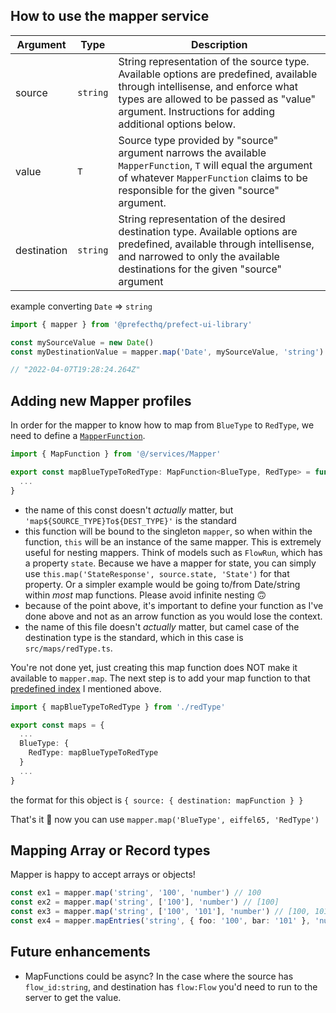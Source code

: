 ## How to use the mapper service ##

| Argument | Type | Description |
| -- | -- | -- |
| source | `string` | String representation of the source type. Available options are predefined, available through intellisense, and enforce what types are allowed to be passed as "value" argument. Instructions for adding additional options below. |
| value | `T` |  Source type provided by "source" argument narrows the available `MapperFunction`, `T` will equal the argument of whatever `MapperFunction` claims to be responsible for the given "source" argument.  |
| destination |  `string` | String representation of the desired destination type. Available options are predefined, available through intellisense, and narrowed to only the available destinations for the given "source" argument | 

example converting `Date` => `string`
```ts
import { mapper } from '@prefecthq/prefect-ui-library'

const mySourceValue = new Date()
const myDestinationValue = mapper.map('Date', mySourceValue, 'string')

// "2022-04-07T19:28:24.264Z"
```

## Adding new Mapper profiles ##
In order for the mapper to know how to map from `BlueType` to `RedType`, we need to define a [`MapperFunction`](https://github.com/PrefectHQ/orion/blob/d8f5439590504de2acdf78639281ec6f58530f7a/orion-ui/packages/prefect-ui-library/src/services/Mapper.ts#L51).
```ts 
import { MapFunction } from '@/services/Mapper'

export const mapBlueTypeToRedType: MapFunction<BlueType, RedType> = function(source: BlueType): RedType {
  ...
}
```
- the name of this const doesn't _actually_ matter, but `'map${SOURCE_TYPE}To${DEST_TYPE}'` is the standard
- this function will be bound to the singleton `mapper`, so when within the function, `this` will be an instance of the same mapper. This is extremely useful for nesting mappers. Think of models such as `FlowRun`, which has a property `state`. Because we have a mapper for state, you can simply use `this.map('StateResponse', source.state, 'State')` for that property. Or a simpler example would be going to/from Date/string within _most_ map functions. Please avoid infinite nesting 🙃 
- because of the point above, it's important to define your function as I've done above and not as an arrow function as you would lose the context.
- the name of this file doesn't _actually_ matter, but camel case of the destination type is the standard, which in this case is `src/maps/redType.ts`.

You're not done yet, just creating this map function does NOT make it available to `mapper.map`. The next step is to add your map function to that [predefined index](https://github.com/PrefectHQ/orion/blob/d8f5439590504de2acdf78639281ec6f58530f7a/orion-ui/packages/prefect-ui-library/src/maps/index.ts) I mentioned above.

```ts
import { mapBlueTypeToRedType } from './redType'

export const maps = {
  ...
  BlueType: {
    RedType: mapBlueTypeToRedType
  }
  ...
}
```

the format for this object is `{ source: { destination: mapFunction } }`

That's it  🙌  now you can use `mapper.map('BlueType', eiffel65, 'RedType')`

## Mapping Array or Record types ##
Mapper is happy to accept arrays or objects!

```ts
const ex1 = mapper.map('string', '100', 'number') // 100
const ex2 = mapper.map('string', ['100'], 'number') // [100]
const ex3 = mapper.map('string', ['100', '101'], 'number') // [100, 101]
const ex4 = mapper.mapEntries('string', { foo: '100', bar: '101' }, 'number') // { foo: 100, bar: 101 }
```

## Future enhancements ##
- MapFunctions could be async? In the case where the source has `flow_id:string`, and destination has `flow:Flow` you'd need to run to the server to get the value.
